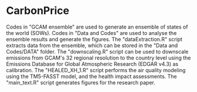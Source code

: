 # CarbonPrice
Codes in "GCAM ensemble" are used to generate an ensemble of states of the world (SOWs). 
Codes in "Data and Codes" are used to analyse the ensemble results and generate the figures. The "dataExtraction.R" script extracts data from the ensemble, which can be stored in the "Data and Codes/DATA" folder. The "downscaling.R" script can be used to downscale emissions from GCAM's 32 regional resolution to the country level using the Emissions Database for Global Atmospheric Research (EDGAR v4.3) as calibration. The "HEALED_XH_1.R" script performs the air quality modeling using the TM5-FASST model, and the health impact assessments. The "main_text.R" script generates figures for the research paper. 
